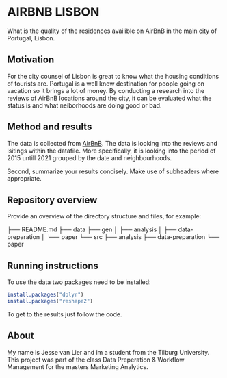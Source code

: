 # AIRBNB LISBON

What is the quality of the residences availible on AirBnB in the main city of Portugal, Lisbon. 


## Motivation

For the city counsel of Lisbon is great to know what the housing conditions of tourists are. Portugal is a well know destination for people going on vacation so it brings a lot of money. By conducting a research into the reviews of AirBnB locations around the city, it can be evaluated what the status is and what neiborhoods are doing good or bad. 


## Method and results

The data is collected from [AirBnB](http://data.insideairbnb.com). The data is looking into the reviews and lsitings within the datafile. More specifically, it is looking into the period of 2015 untill 2021 grouped by the date and neighbourhoods. 

Second, summarize your results concisely. Make use of subheaders where appropriate.


## Repository overview

Provide an overview of the directory structure and files, for example:

├── README.md
├── data
├── gen
│   ├── analysis
│   ├── data-preparation
│   └── paper
└── src
    ├── analysis
    ├── data-preparation
    └── paper


## Running instructions

To use the data two packages need to be installed:

``` r
install.packages("dplyr")
install.packages("reshape2")
```

To get to the results just follow the code. 

## About

My name is Jesse van Lier and im a student from the Tilburg University. This project was part of the class Data Preperation & Workflow Management for the masters Marketing Analytics.

